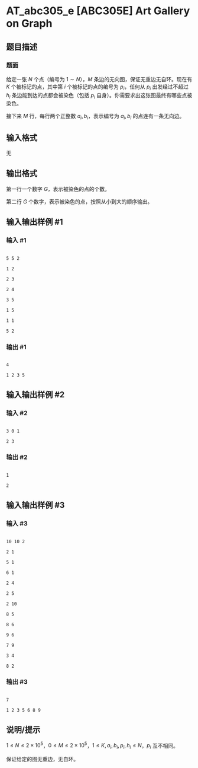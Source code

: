 # AT_abc305_e [ABC305E] Art Gallery on Graph

## 题目描述

### 题面

给定一张 $N$ 个点（编号为 $1 \sim N$），$M$ 条边的无向图，保证无重边无自环。现在有 $K$ 个被标记的点，其中第 $i$ 个被标记的点的编号为 $p_i$，任何从 $p_i$ 出发经过不超过 $h_i$ 条边能到达的点都会被染色（包括 $p_i$ 自身）。你需要求出这张图最终有哪些点被染色。


接下来 $M$ 行，每行两个正整数 $a_i,b_i$，表示编号为 $a_i,b_i$ 的点连有一条无向边。

## 输入格式

无

## 输出格式

第一行一个数字 $G$，表示被染色的点的个数。

第二行 $G$ 个数字，表示被染色的点，按照从小到大的顺序输出。

## 输入输出样例 #1

### 输入 #1

```
5 5 2
1 2
2 3
2 4
3 5
1 5
1 1
5 2
```

### 输出 #1

```
4
1 2 3 5
```

## 输入输出样例 #2

### 输入 #2

```
3 0 1
2 3
```

### 输出 #2

```
1
2
```

## 输入输出样例 #3

### 输入 #3

```
10 10 2
2 1
5 1
6 1
2 4
2 5
2 10
8 5
8 6
9 6
7 9
3 4
8 2
```

### 输出 #3

```
7
1 2 3 5 6 8 9
```

## 说明/提示

$1 \le N \le 2 \times 10^5$，$0 \le M \le 2 \times 10^5$，$1 \le K,a_i,b_i,p_i,h_i \le N$，$p_i$ 互不相同。

保证给定的图无重边，无自环。